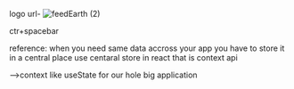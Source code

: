 logo url-
![feedEarth (2)](https://github.com/Moumita7/FeedEarth/assets/97180521/85350eb8-4eb8-4a7e-988c-93e74be84bd5)


ctr+spacebar



reference:
when you need same data accross your app you have to store it in a central place
use centaral store in react that is context api

-->context like useState for our hole big application
